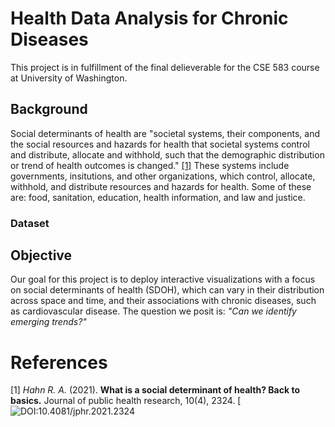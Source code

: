 # Health Data Analysis for Chronic Diseases
This project is in fulfillment of the final delieverable for the CSE 583 course at University of Washington.

## Background
Social determinants of health are "societal systems, their components, and the social resources and hazards for health that societal systems control and distribute, allocate and withhold, such that the demographic distribution or trend of health outcomes is changed." [[1]](#1) These systems include governments, insitutions, and other organizations, which control, allocate, withhold, and distribute resources and hazards for health. Some of these are: food, sanitation, education, health information, and law and justice.

### Dataset

## Objective
Our goal for this project is to deploy interactive visualizations with a focus on social determinants of health (SDOH), which can vary in their distribution across space and time, and their associations with chronic diseases, such as cardiovascular disease. The question we posit is: *"Can we identify emerging trends?"*

# References
<a id="1">[1]</a>
*Hahn R. A.* (2021). **What is a social determinant of health? Back to basics.** Journal of public health research, 10(4), 2324. [![DOI:10.4081/jphr.2021.2324](https://doi.org/10.4081/jphr.2021.2324)